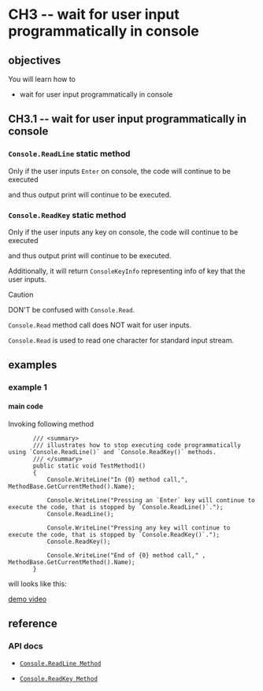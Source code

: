 # CH3 -- wait for user input programmatically in console
## objectives
You will learn how to

+ wait for user input programmatically in console

## CH3.1 -- wait for user input programmatically in console
### `Console.ReadLine` static method
Only if the user inputs `Enter` on console, the code will continue to be executed 

and thus output print will continue to be executed.

### `Console.ReadKey` static method
Only if the user inputs any key on console, the code will continue to be executed 

and thus output print will continue to be executed.

Additionally, it will return `ConsoleKeyInfo` representing info of key that the user inputs.

> [!CAUTION]
> DON'T be confused with `Console.Read`.
> 
> `Console.Read` method call does NOT wait for user inputs.
>
> `Console.Read` is used to read one character for standard input stream.

## examples
### example 1
#### main code
Invoking following method

```
       /// <summary>
       /// illustrates how to stop executing code programmatically using `Console.ReadLine()` and `Console.ReadKey()` methods. 
       /// </summary>
       public static void TestMethod1()
       {
           Console.WriteLine("In {0} method call,", MethodBase.GetCurrentMethod().Name);

           Console.WriteLine("Pressing an `Enter` key will continue to execute the code, that is stopped by `Console.ReadLine()`.");
           Console.ReadLine();

           Console.WriteLine("Pressing any key will continue to execute the code, that is stopped by `Console.ReadKey()`.");
           Console.ReadKey();

           Console.WriteLine("End of {0} method call," , MethodBase.GetCurrentMethod().Name);
       }
```

will looks like this:

[demo video](./stop%20executing%20code%20programmatically%20in%20CSharp.mkv)

## reference
### API docs
+ [`Console.ReadLine Method`](https://learn.microsoft.com/en-us/dotnet/api/system.console.readline?view=net-9.0)

+ [`Console.ReadKey Method`](https://learn.microsoft.com/en-us/dotnet/api/system.console.readkey?view=net-9.0)
